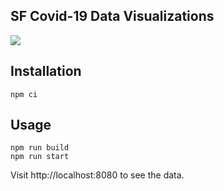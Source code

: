 ## SF Covid-19 Data Visualizations

![](https://cl.ly/ce2b1416323b/Image%2525202020-04-08%252520at%2525202.12.27%252520PM.png)

## Installation
```
npm ci
```

## Usage
```
npm run build
npm run start
```
Visit http://localhost:8080 to see the data.
